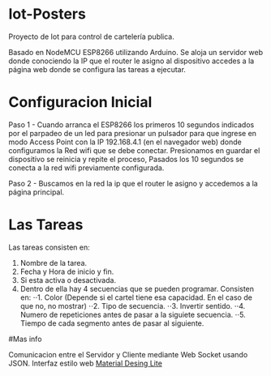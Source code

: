 # Iot-Posters
Proyecto de Iot para control de cartelería publica.

Basado en NodeMCU ESP8266 utilizando Arduino.
Se aloja un servidor web donde conociendo la IP que el router le asigno al dispositivo accedes a la página web donde se configura las tareas a ejecutar.

# Configuracion Inicial
Paso 1 - Cuando arranca el ESP8266 los primeros 10 segundos indicados por el parpadeo de un led para presionar un pulsador para que ingrese en modo Access Point con la IP 192.168.4.1 (en el navegador web) donde configuramos la Red wifi que se debe conectar. Presionamos en guardar el dispositivo se reinicia y repite el proceso, Pasados los 10 segundos se conecta a la red wifi previamente configurada. 

Paso 2 - Buscamos en la red la ip que el router le asigno y accedemos a la página principal.

# Las Tareas

Las tareas consisten en: 
1. Nombre de la tarea.
2. Fecha y Hora de inicio y fin.
3. Si esta activa o desactivada.
4. Dentro de ella hay 4 secuencias que se pueden programar. Consisten en:
⋅⋅1. Color (Depende si el cartel tiene esa capacidad. En el caso de que no, no mostrar)
⋅⋅2. Tipo de secuencia.
⋅⋅3. Invertir sentido.
⋅⋅4. Numero de repeticiones antes de pasar a la siguiete secuencia.
⋅⋅5. Tiempo de cada segmento antes de pasar al siguiente.
  
#Mas info

Comunicacion entre el Servidor y Cliente mediante Web Socket usando JSON.
Interfaz estilo web [Material Desing Lite](https://getmdl.io/)
